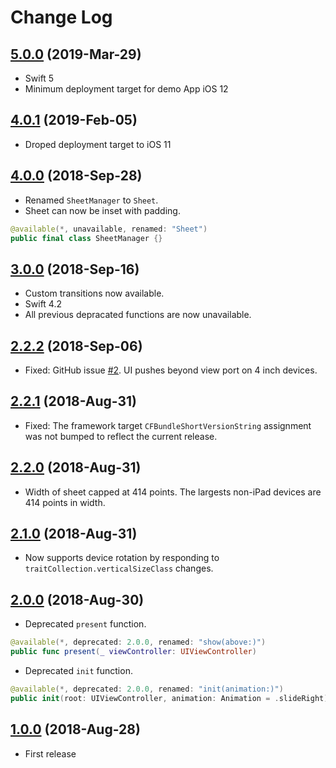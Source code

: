 # Change Log

## [5.0.0](https://github.com/rob-nash/Sheet/releases/tag/5.0.0) (2019-Mar-29)

 - Swift 5
 - Minimum deployment target for demo App iOS 12

## [4.0.1](https://github.com/rob-nash/Sheet/releases/tag/4.0.1) (2019-Feb-05)

 - Droped deployment target to iOS 11

## [4.0.0](https://github.com/rob-nash/Sheet/releases/tag/4.0.0) (2018-Sep-28)

 - Renamed `SheetManager` to `Sheet`.
 - Sheet can now be inset with padding.

```swift
@available(*, unavailable, renamed: "Sheet")
public final class SheetManager {}
```

## [3.0.0](https://github.com/rob-nash/Sheet/releases/tag/3.0.0) (2018-Sep-16)

- Custom transitions now available.
- Swift 4.2
- All previous depracated functions are now unavailable.

## [2.2.2](https://github.com/rob-nash/Sheet/releases/tag/2.2.2) (2018-Sep-06)

- Fixed: GitHub issue [#2](https://github.com/rob-nash/Sheet/issues/2). UI pushes beyond view port on 4 inch devices.

## [2.2.1](https://github.com/rob-nash/Sheet/releases/tag/2.2.1) (2018-Aug-31)

- Fixed: The framework target `CFBundleShortVersionString` assignment was not bumped to reflect the current release.

## [2.2.0](https://github.com/rob-nash/Sheet/releases/tag/2.2.0) (2018-Aug-31)

- Width of sheet capped at 414 points. The largests non-iPad devices are 414 points in width.

## [2.1.0](https://github.com/rob-nash/Sheet/releases/tag/2.1.0) (2018-Aug-31)

- Now supports device rotation by responding to `traitCollection.verticalSizeClass` changes.

## [2.0.0](https://github.com/rob-nash/Sheet/releases/tag/2.0.0) (2018-Aug-30)

- Deprecated `present` function.

```swift
@available(*, deprecated: 2.0.0, renamed: "show(above:)")
public func present(_ viewController: UIViewController)
```

- Deprecated `init` function.

```swift
@available(*, deprecated: 2.0.0, renamed: "init(animation:)")
public init(root: UIViewController, animation: Animation = .slideRight)
```

## [1.0.0](https://github.com/rob-nash/Sheet/releases/tag/1.0.0) (2018-Aug-28)

- First release
